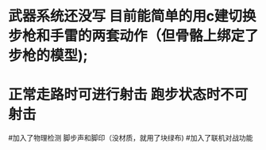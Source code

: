 # 武器系统还没写 目前能简单的用c建切换步枪和手雷的两套动作（但骨骼上绑定了步枪的模型);
# 正常走路时可进行射击 跑步状态时不可射击
#加入了物理检测 脚步声和脚印（没材质，就用了块绿布)
#加入了联机对战功能
